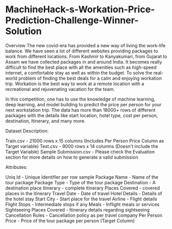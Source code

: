 # MachineHack-s-Workation-Price-Prediction-Challenge-Winner-Solution
Overview
The new covid-era has provided a new way of living the work-life balance. We have seen a lot of different websites providing packages to work from different locations. From Kashmir to Kanyakumari, from Gujarat to Assam we have collected packages in and around India. It becomes really difficult to find the best place with all the amenities such as high-speed internet, a comfortable stay as well as within the budget. To solve the real-world problem of finding the best deals for a calm and enjoying workation trip. Workation is the best way to work at a remote location with a recreational and rejuvenating vacation for the team.

In this competition, one has to use the knowledge of machine learning, deep learning, and model building to predict the price per person for your next workstation trip. The data has more than 18000+ rows of different packages with the details like start location, hotel type, cost per person, destination, Itinerary, and many more.

 

Dataset Description:

Train.csv - 21000 rows x 15 columns (Includes Per Person Price Column as Target variable)
Test.csv - 9000 rows x 14 columns (Doesn't include the Target Variable)
Sample Submission.csv - Please check the Evaluation section for more details on how to generate a valid submission
 

Attributes:

Uniq Id - Unique Identifier per row sample
Package Name - Name of the tour package
Package Type - Type of the tour package
Destination - A destination place
Itinerary - complete itinerary
Places Covered - covered places in the itinerary
Travel Date - Date of travel
Hotel Details - Details of the hotel stay
Start City - Start place for the travel
Airline - Flight details
Flight Stops - Intermediate stops if any
Meals - Inflight meals or services
Sightseeing Places Covered - Itinerary details regarding sightseeing
Cancellation Rules - Cancellation policy as per travel company
Per Person Price - Price of the tour package per person (Target Column)
